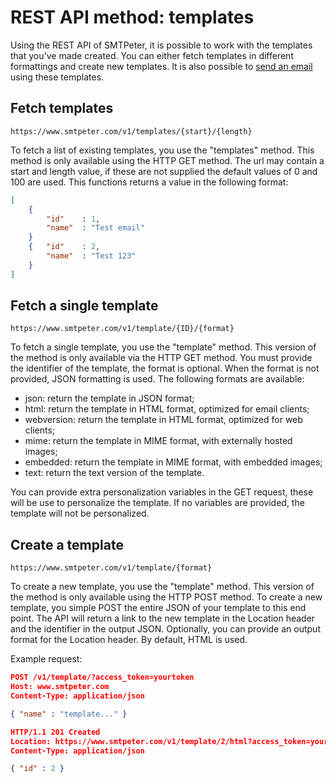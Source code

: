 # REST API method: templates

Using the REST API of SMTPeter, it is possible to work with the templates that
you've made created. You can either fetch templates in different formattings and
create new templates. It is also possible to [send an email](rest-send) using
these templates.

## Fetch templates

````text
https://www.smtpeter.com/v1/templates/{start}/{length}
````

To fetch a list of existing templates, you use the "templates" method. This
method is only available using the HTTP GET method. The url may contain a start 
and length value, if these are not supplied the default values of 0 and 100 are
used. This functions returns a value in the following format:

````json
[
    {
        "id"    : 1,
        "name"  : "Test email"
    }
    {   "id"    : 2,
        "name"  : "Test 123"
    }
]
````

## Fetch a single template

````text
https://www.smtpeter.com/v1/template/{ID}/{format}
````

To fetch a single template, you use the "template" method. This version of the 
method is only available via the HTTP GET method. You must provide the identifier
of the template, the format is optional. When the format is not provided, JSON formatting is used. The following formats are available:

- json: return the template in JSON format;
- html: return the template in HTML format, optimized for email clients;
- webversion: return the template in HTML format, optimized for web clients;
- mime: return the template in MIME format, with externally hosted images;
- embedded: return the template in MIME format, with embedded images;
- text: return the text version of the template.

You can provide extra personalization variables in the GET request, these will
be use to personalize the template. If no variables are provided, the template
will not be personalized.

## Create a template

````text
https://www.smtpeter.com/v1/template/{format}
````

To create a new template, you use the "template" method. This version of the method 
is only available using the HTTP POST method. To create a new template, you simple
POST the entire JSON of your template to this end point. The API will return a link
to the new template in the Location header and the identifier in the output JSON.
Optionally, you can provide an output format for the Location header.
By default, HTML is used.

Example request:

````json
POST /v1/template/?access_token=yourtoken
Host: www.smtpeter.com
Content-Type: application/json

{ "name" : "template..." }

HTTP/1.1 201 Created
Location: https://www.smtpeter.com/v1/template/2/html?access_token=yourtoken
Content-Type: application/json

{ "id" : 2 }
````
